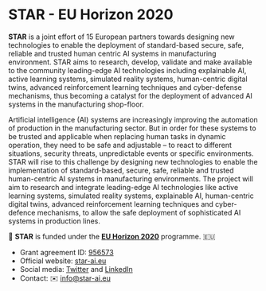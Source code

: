 # STAR - EU Horizon 2020 
**STAR** is a joint effort of 15 European partners towards designing new technologies to enable the deployment of standard-based secure, safe, reliable and trusted human centric AI systems in manufacturing environment. STAR aims to research, develop, validate and make available to the community leading-edge AI technologies including explainable AI, active learning systems, simulated reality systems, human-centric digital twins, advanced reinforcement learning techniques and cyber-defense mechanisms, thus becoming a catalyst for the deployment of advanced AI systems in the manufacturing shop-floor.

Artificial intelligence (AI) systems are increasingly improving the automation of production in the manufacturing sector. But in order for these systems to be trusted and applicable when replacing human tasks in dynamic operation, they need to be safe and adjustable – to react to different situations, security threats, unpredictable events or specific environments. STAR will rise to this challenge by designing new technologies to enable the implementation of standard-based, secure, safe, reliable and trusted human-centric AI systems in manufacturing environments. The project will aim to research and integrate leading-edge AI technologies like active learning systems, simulated reality systems, explainable AI, human-centric digital twins, advanced reinforcement learning techniques and cyber-defence mechanisms, to allow the safe deployment of sophisticated AI systems in production lines.

:pushpin: **STAR** is funded under the [**EU Horizon 2020**](https://research-and-innovation.ec.europa.eu/funding/funding-opportunities/funding-programmes-and-open-calls/horizon-2020_en) programme. :eu:
 
- Grant agreement ID: [956573](https://cordis.europa.eu/project/id/956573)
- Official website: [star-ai.eu](https://star-ai.eu/)
- Social media: [Twitter](https://twitter.com/starAI_eu) and [LinkedIn](https://www.linkedin.com/in/star-ai/)
- Contact: :envelope: info@star-ai.eu
